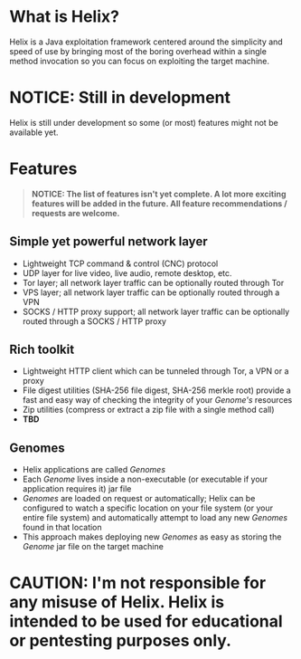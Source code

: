 # What is Helix?
Helix is a Java exploitation framework centered around the simplicity and speed of use by bringing most of the boring overhead within a single method invocation so you can focus on exploiting the target machine.

# NOTICE: Still in development
Helix is still under development so some (or most) features might not be available yet.

# Features
> **NOTICE: The list of features isn't yet complete. A lot more exciting features will be added in the future. All feature recommendations / requests are welcome.**

## Simple yet powerful network layer
- Lightweight TCP command & control (CNC) protocol
- UDP layer for live video, live audio, remote desktop, etc.
- Tor layer; all network layer traffic can be optionally routed through Tor
- VPS layer; all network layer traffic can be optionally routed through a VPN
- SOCKS / HTTP proxy support; all network layer traffic can be optionally routed through a SOCKS / HTTP proxy
## Rich toolkit
- Lightweight HTTP client which can be tunneled through Tor, a VPN or a proxy
- File digest utilities (SHA-256 file digest, SHA-256 merkle root) provide a fast and easy way of checking the integrity of your _Genome's_ resources
- Zip utilities (compress or extract a zip file with a single method call)
- **TBD**
## Genomes
- Helix applications are called _Genomes_
- Each _Genome_ lives inside a non-executable (or executable if your application requires it) jar file
- _Genomes_ are loaded on request or automatically; Helix can be configured to watch a specific location on your file system (or your entire file system) and automatically attempt to load any new _Genomes_ found in that location
- This approach makes deploying new _Genomes_ as easy as storing the _Genome_ jar file on the target machine

# CAUTION: I'm not responsible for any misuse of Helix. Helix is intended to be used for educational or pentesting purposes only.
